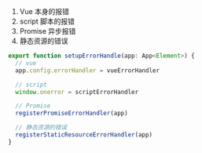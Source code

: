 1. Vue 本身的报错
2. script 脚本的报错
3. Promise 异步报错
4. 静态资源的错误

```ts
export function setupErrorHandle(app: App<Element>) {
  // vue
  app.config.errorHandler = vueErrorHandler

  // script
  window.onerror = scriptErrorHandler

  // Promise
  registerPromiseErrorHandler(app)

  // 静态资源的错误
  registerStaticResourceErrorHandler(app)
}
```
